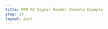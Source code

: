 ```yaml
---
title: PPM RC Signal Reader Channle Example
step: 13
layout: post
---
```


<script src='https://gist.github.com/madhephaestus/2c76b371244036e16b25.js'></script>